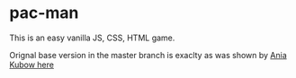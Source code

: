 # pac-man
This is an easy vanilla JS, CSS, HTML game.

Orignal base version in the master branch is exaclty as was shown by [Ania Kubow here](https://www.youtube.com/watch?v=CeUGlSl2i4Q)

